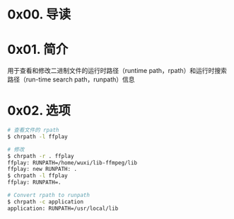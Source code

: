 # 0x00. 导读

# 0x01. 简介

用于查看和修改二进制文件的运行时路径（runtime path，rpath）和运行时搜索路径（run-time search path，runpath）信息

# 0x02. 选项

```bash
# 查看文件的 rpath
$ chrpath -l ffplay
```

```bash
# 修改
$ chrpath -r . ffplay
ffplay: RUNPATH=/home/wuxi/lib-ffmpeg/lib
ffplay: new RUNPATH: .
$ chrpath -l ffplay
ffplay: RUNPATH=.

# Convert rpath to runpath
$ chrpath -c application
application: RUNPATH=/usr/local/lib
```